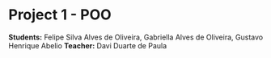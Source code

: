 # Project 1 - POO
**Students:** Felipe Silva Alves de Oliveira, Gabriella Alves de Oliveira, Gustavo Henrique Abelio
**Teacher:** Davi Duarte de Paula
